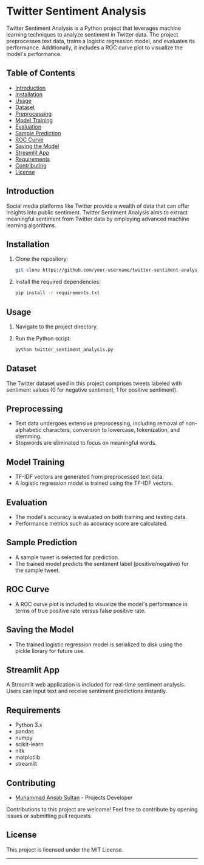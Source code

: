 # Twitter Sentiment Analysis

Twitter Sentiment Analysis is a Python project that leverages machine learning techniques to analyze sentiment in Twitter data. The project preprocesses text data, trains a logistic regression model, and evaluates its performance. Additionally, it includes a ROC curve plot to visualize the model's performance.

## Table of Contents

- [Introduction](#introduction)
- [Installation](#installation)
- [Usage](#usage)
- [Dataset](#dataset)
- [Preprocessing](#preprocessing)
- [Model Training](#model-training)
- [Evaluation](#evaluation)
- [Sample Prediction](#sample-prediction)
- [ROC Curve](#roc-curve)
- [Saving the Model](#saving-the-model)
- [Streamlit App](#streamlit-app)
- [Requirements](#requirements)
- [Contributing](#contributing)
- [License](#license)

## Introduction

Social media platforms like Twitter provide a wealth of data that can offer insights into public sentiment. Twitter Sentiment Analysis aims to extract meaningful sentiment from Twitter data by employing advanced machine learning algorithms.

## Installation

1. Clone the repository:

    ```bash
    git clone https://github.com/your-username/twitter-sentiment-analysis.git
    ```

2. Install the required dependencies:

    ```bash
    pip install -r requirements.txt
    ```

## Usage

1. Navigate to the project directory.
2. Run the Python script:

    ```bash
    python twitter_sentiment_analysis.py
    ```

## Dataset

The Twitter dataset used in this project comprises tweets labeled with sentiment values (0 for negative sentiment, 1 for positive sentiment).

## Preprocessing

- Text data undergoes extensive preprocessing, including removal of non-alphabetic characters, conversion to lowercase, tokenization, and stemming.
- Stopwords are eliminated to focus on meaningful words.

## Model Training

- TF-IDF vectors are generated from preprocessed text data.
- A logistic regression model is trained using the TF-IDF vectors.

## Evaluation

- The model's accuracy is evaluated on both training and testing data.
- Performance metrics such as accuracy score are calculated.

## Sample Prediction

- A sample tweet is selected for prediction.
- The trained model predicts the sentiment label (positive/negative) for the sample tweet.

## ROC Curve

- A ROC curve plot is included to visualize the model's performance in terms of true positive rate versus false positive rate.

## Saving the Model

- The trained logistic regression model is serialized to disk using the pickle library for future use.

## Streamlit App

A Streamlit web application is included for real-time sentiment analysis. Users can input text and receive sentiment predictions instantly.

## Requirements

- Python 3.x
- pandas
- numpy
- scikit-learn
- nltk
- matplotlib
- streamlit

## Contributing

- [Muhammad Ansab Sultan](https://github.com/Ansab-Sultan) - Projects Developer

Contributions to this project are welcome! Feel free to contribute by opening issues or submitting pull requests.

## License

This project is licensed under the MIT License.

---

